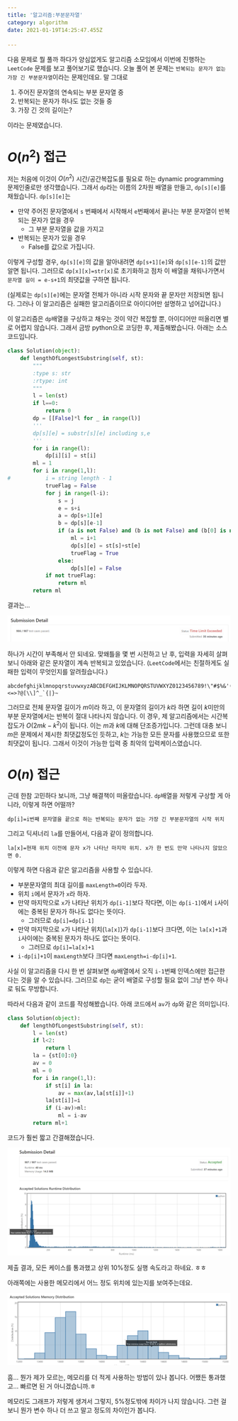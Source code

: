 ```yaml
---
title: '알고리즘:부분문자열'
category: algorithm
date: 2021-01-19T14:25:47.455Z

---
```


다음 문제로 뭘 풀까 하다가 양심없게도 알고리즘 소모임에서 이번에 진행하는 `LeetCode` 문제를 보고 풀어보기로 했습니다. 오늘 풀어 본 문제는 `반복되는 문자가 없는 가장 긴 부분문자열`이라는 문제인데요. 말 그대로

1. 주어진 문자열의 연속되는 부분 문자열 중
2. 반복되는 문자가 하나도 없는 것들 중
3. 가장 긴 것의 길이는?

이라는 문제였습니다.

# $O(n^2)$ 접근

저는 처음에 이것이 $O(n^2)$ 시간/공간복잡도를 필요로 하는 dynamic programming 문제인줄로만 생각했습니다. 그래서 `dp`라는 이름의 2차원 배열을 만들고, `dp[s][e]`를 채웠습니다. `dp[s][e]`는

- 만약 주어진 문자열에서 `s` 번째에서 시작해서 `e`번째에서 끝나는 부분 문자열이 반복되는 문자가 없을 경우
  - 그 부분 문자열을 값을 가지고
- 반복되는 문자가 있을 경우
  - False를 값으로 가집니다.

이렇게 구성할 경우, `dp[s][e]`의 값을 알아내려면 `dp[s+1][e]`와 `dp[s][e-1]`의 값만 알면 됩니다. 그러므로 `dp[x][x]=str[x]`로 초기화하고 점차 이 배열을 채워나가면서 `문자열 길이 = e-s+1`의 최댓값을 구하면 됩니다.

(실제로는 `dp[s][e]`에는 문자열 전체가 아니라 시작 문자와 끝 문자만 저장되면 됩니다. 그러나 이 알고리즘은 실패한 알고리즘이므로 아이디어만 설명하고 넘어갑니다.)

이 알고리즘은 `dp`배열을 구상하고 채우는 것이 약간 복잡할 뿐, 아이디어만 떠올리면 별로 어렵지 않습니다. 그래서 금방 python으로 코딩한 후, 제출해봤습니다. 아래는 소스코드입니다.

```python
class Solution(object):
    def lengthOfLongestSubstring(self, st):
        """
        :type s: str
        :rtype: int
        """
        l = len(st)
        if l==0:
            return 0
        dp = [[False]*l for _ in range(l)]
        '''
        dp[s][e] = substr[s][e] including s,e
        '''
        for i in range(l):
            dp[i][i] = st[i]
        ml = 1
        for i in range(1,l):
#           i = string length - 1
            trueFlag = False
            for j in range(l-i):
                s = j
                e = s+i
                a = dp[s+1][e]
                b = dp[s][e-1]
                if (a is not False) and (b is not False) and (b[0] is not a[-1]):
                    ml = i+1
                    dp[s][e] = st[s]+st[e]
                    trueFlag = True
                else:
                    dp[s][e] = False
            if not trueFlag:
                return ml
        return ml
```



결과는...

![image-20210119224241196](imgs/image-20210119224241196.png)

하나가 시간이 부족해서 안 되네요. 맞왜틀을 몇 번 시전하고 난 후, 입력을 자세히 살펴보니 아래와 같은 문자열이 계속 반복되고 있었습니다. (`LeetCode`에서는 친절하게도 실패한 입력이 무엇인지를 알려줬습니다.)

```
abcdefghijklmnopqrstuvwxyzABCDEFGHIJKLMNOPQRSTUVWXYZ0123456789!\"#$%&'()*+,-./:;<=>?@[\\]^_`{|}~
```

그러므로 전체 문자열 길이가 $m$이라 하고, 이 문자열의 길이가 $k$라 하면 길이 $k$미만의 부분 문자열에서는 반복이 절대 나타나지 않습니다. 이 경우, 제 알고리즘에서는 시간복잡도가 $O(2mk-k^2)$이 됩니다. 이는 $m$과 $k$에 대해 단조증가입니다. 그런데 대충 보니 $m$은 문제에서 제시한 최댓값정도인 듯하고, $k$는 가능한 모든 문자를 사용했으므로 또한 최댓값이 됩니다. 그래서 이것이 가능한 입력 중 최악의 입력케이스였습니다.

# $O(n)$ 접근

 근데 한참 고민하다 보니까, 그냥 해결책이 떠올랐습니다. `dp`배열을 저렇게 구상할 게 아니라, 이렇게 하면 어떨까?

```
dp[i]=i번째 문자열을 끝으로 하는 반복되는 문자가 없는 가장 긴 부분문자열의 시작 위치
```

그리고 딕셔너리 `la`를 만들어서, 다음과 같이 정의합니다.

```
la[x]=현재 위치 이전에 문자 x가 나타난 마지막 위치. x가 한 번도 만약 나타나지 않았으면 0.
```

이렇게 하면 다음과 같은 알고리즘을 사용할 수 있습니다.

- 부분문자열의 최대 길이를 `maxLength=0`이라 두자.
- 위치 `i`에서 문자가 `x`라 하자.
- 만약 마지막으로 `x`가 나타난 위치가 `dp[i-1]`보다 작다면, 이는 `dp[i-1]`에서 `i`사이에는 중복된 문자가 하나도 없다는 뜻이다.
  - 그러므로 `dp[i]=dp[i-1]`
- 만약 마지막으로 `x`가 나타난 위치(`la[x]`)가 `dp[i-1]`보다 크다면, 이는 `la[x]+1`과 `i`사이에는 중복된 문자가 하나도 없다는 뜻이다.
  - 그러므로 `dp[i]=la[x]+1`
- `i-dp[i]+1`이 `maxLength`보다 크다면 `maxLength=i-dp[i]+1`.

사실 이 알고리즘을 다시 한 번 살펴보면 `dp`배열에서 오직 `i-1`번째 인덱스에만 접근한다는 것을 알 수 있습니다. 그러므로 `dp`는 굳이 배열로 구성할 필요 없이 그냥 변수 하나로 둬도 무방합니다.

따라서 다음과 같이 코드를 작성해봤습니다. 아래 코드에서 `av`가 `dp`와 같은 의미입니다.

```python
class Solution(object):
    def lengthOfLongestSubstring(self, st):
        l = len(st)
        if l<2:
            return l
        la = {st[0]:0}
        av = 0
        ml = 0
        for i in range(1,l):
            if st[i] in la:
                av = max(av,la[st[i]]+1)
            la[st[i]]=i
            if (i-av)>ml:
                ml = i-av
        return ml+1
```

코드가 훨씬 짧고 간결해졌습니다.

![image-20210119230859665](imgs/image-20210119230859665.png)

제출 결과, 모든 케이스를 통과했고 상위 10%정도 실행 속도라고 하네요. ㅎㅎ

아래쪽에는 사용한 메모리에서 어느 정도 위치에 있는지를 보여주는데요.

![image-20210119231015410](imgs/image-20210119231015410.png)

흠... 뭔가 제가 모르는, 메모리를 더 적게 사용하는 방법이 있나 봅니다. 어쨌든 통과했고... 빠르면 된 거 아니겠습니까.ㅎ

메모리도 그래프가 저렇게 생겨서 그렇지, 5%정도밖에 차이가 나지 않습니다. 그런 걸 보니 뭔가 변수 하나 더 쓰고 말고 정도의 차이인가 봅니다.

